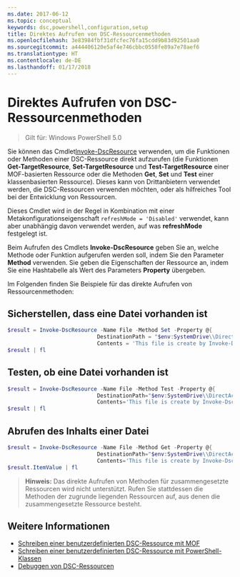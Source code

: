 ```yaml
---
ms.date: 2017-06-12
ms.topic: conceptual
keywords: dsc,powershell,configuration,setup
title: Direktes Aufrufen von DSC-Ressourcenmethoden
ms.openlocfilehash: 3e83984fbf31dfcfec76fa15cdd9b83d92501aa0
ms.sourcegitcommit: a444406120e5af4e746cbbc0558fe89a7e78aef6
ms.translationtype: HT
ms.contentlocale: de-DE
ms.lasthandoff: 01/17/2018
---
```

# <a name="calling-dsc-resource-methods-directly"></a>Direktes Aufrufen von DSC-Ressourcenmethoden

>Gilt für: Windows PowerShell 5.0

Sie können das Cmdlet[Invoke-DscResource](https://technet.microsoft.com/en-us/library/mt517869.aspx) verwenden, um die Funktionen oder Methoden einer DSC-Ressource direkt aufzurufen (die Funktionen **Get-TargetResource**, **Set-TargetResource** und **Test-TargetResource** einer MOF-basierten Ressource oder die Methoden **Get**, **Set** und **Test** einer klassenbasierten Ressource). Dieses kann von Drittanbietern verwendet werden, die DSC-Ressourcen verwenden möchten, oder als hilfreiches Tool bei der Entwicklung von Ressourcen. 

Dieses Cmdlet wird in der Regel in Kombination mit einer Metakonfigurationseigenschaft `refreshMode = 'Disabled'` verwendet, kann aber unabhängig davon verwendet werden, auf was **refreshMode** festgelegt ist.

Beim Aufrufen des Cmdlets **Invoke-DscResource** geben Sie an, welche Methode oder Funktion aufgerufen werden soll, indem Sie den Parameter **Method** verwenden. Sie geben die Eigenschaften der Ressource an, indem Sie eine Hashtabelle als Wert des Parameters **Property** übergeben.

Im Folgenden finden Sie Beispiele für das direkte Aufrufen von Ressourcenmethoden:

## <a name="ensure-a-file-is-present"></a>Sicherstellen, dass eine Datei vorhanden ist

```powershell
$result = Invoke-DscResource -Name File -Method Set -Property @{
                            DestinationPath = "$env:SystemDrive\\DirectAccess.txt";
                            Contents = 'This file is create by Invoke-DscResource'} -Verbose
$result | fl
```

## <a name="test-that-a-file-is-present"></a>Testen, ob eine Datei vorhanden ist

```powershell
$result = Invoke-DscResource -Name File -Method Test -Property @{
                            DestinationPath="$env:SystemDrive\\DirectAccess.txt";
                            Contents='This file is create by Invoke-DscResource'} -Verbose
$result | fl
```

## <a name="get-the-contents-of-file"></a>Abrufen des Inhalts einer Datei

```powershell
$result = Invoke-DscResource -Name File -Method Get -Property @{
                            DestinationPath="$env:SystemDrive\\DirectAccess.txt";
                            Contents='This file is create by Invoke-DscResource'} -Verbose
$result.ItemValue | fl
```

>**Hinweis:** Das direkte Aufrufen von Methoden für zusammengesetzte Ressourcen wird nicht unterstützt. Rufen Sie stattdessen die Methoden der zugrunde liegenden Ressourcen auf, aus denen die zusammengesetzte Ressource besteht.

## <a name="see-also"></a>Weitere Informationen
- [Schreiben einer benutzerdefinierten DSC-Ressource mit MOF](authoringResourceMOF.md) 
- [Schreiben einer benutzerdefinierten DSC-Ressource mit PowerShell-Klassen](authoringResourceClass.md)
- [Debuggen von DSC-Ressourcen](debugResource.md)

